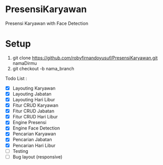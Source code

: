 # PresensiKaryawan
Presensi Karyawan with Face Detection

# Setup 
1. git clone https://github.com/robyfirnandoyusuf/PresensiKaryawan.git namaDirmu
2. git checkout -b nama_branch

Todo List : 
- [x] Layouting Karyawan
- [x] Layouting Jabatan
- [x] Layouting Hari Libur
- [x] Fitur CRUD Karyawan
- [x] Fitur CRUD Jabatan
- [x] Fitur CRUD Hari Libur
- [X] Engine Presensi
- [X] Engine Face Detection
- [X] Pencarian Karyawan
- [X] Pencarian Jabatan
- [X] Pencarian Hari Libur
- [ ] Testing
- [ ] Bug layout (responsive)

